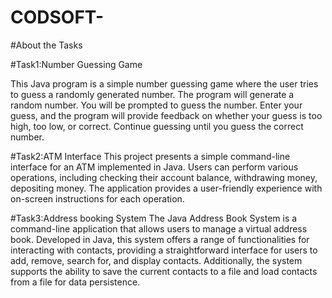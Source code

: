 # CODSOFT-

#About the Tasks

#Task1:Number Guessing Game

This Java program is a simple number guessing game where the user tries to guess a randomly generated number.
The program will generate a random number.
You will be prompted to guess the number.
Enter your guess, and the program will provide feedback on whether your guess is too high, too low, or correct.
Continue guessing until you guess the correct number.

#Task2:ATM Interface
This project presents a simple command-line interface for an ATM implemented in Java.
Users can perform various operations, including checking their account balance, withdrawing money, depositing money.
The application provides a user-friendly experience with on-screen instructions for each operation.

 
#Task3:Address booking System
The Java Address Book System is a command-line application that allows users to manage a virtual address book. Developed in Java, this system offers a range of functionalities for interacting with contacts, providing a straightforward interface for users to add, remove, search for, and display contacts. Additionally, the system supports the ability to save the current contacts to a file and load contacts from a file for data persistence.
